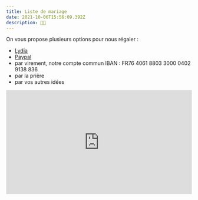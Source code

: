 ```yaml
---
title: Liste de mariage
date: 2021-10-06T15:56:09.392Z
description: 🙏🏻
---
```

On vous propose plusieurs options pour nous régaler :

* [Lydia](https://lydia-app.com/collect/56965-mariage-lucile-et-guillaume/fr) 
* [Paypal](https://paypal.me/guillim)
* par virement, notre compte commun IBAN : FR76 4061 8803 3000 0402 9138 836
* par la prière
* par vos autres idées

<div style="width:100%;height:0;padding-bottom:56%;position:relative;"><iframe src="https://giphy.com/embed/IcGkqdUmYLFGE" width="100%" height="100%" style="position:absolute" frameBorder="0" class="giphy-embed" allowFullScreen></iframe></div><p><a href="https://giphy.com/gifs/IcGkqdUmYLFGE"></a></p>